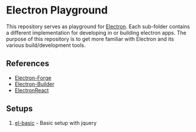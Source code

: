 # Electron Playground

This repository serves as playground for [Electron](https://www.electronjs.org/). Each sub-folder contains a different implementation for developing in or building electron apps. The purpose of this repository is to get more familiar with Electron and its various build/development tools.

## References

- [Electron-Forge](https://www.electronforge.io/)
- [Electron-Builder](https://www.electron.build/)
- [ElectronReact](https://electron-react-boilerplate.js.org/)

## Setups

1. [el-basic](el-basic) - Basic setup with jquery
